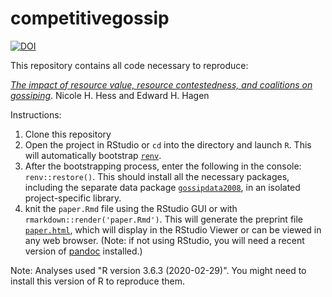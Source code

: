 # competitivegossip

[![DOI](https://zenodo.org/badge/)](https://zenodo.org/badge/latestdoi/)

This repository contains all code necessary to reproduce:

[*The impact of resource value, resource contestedness, and coalitions on gossiping*](https://grasshoppermouse.github.io/competitivegossip/). Nicole H. Hess and Edward H. Hagen

Instructions:

1. Clone this repository
2. Open the project in RStudio or `cd` into the directory and launch `R`. This will automatically bootstrap [`renv`](https://rstudio.github.io/renv/index.html).
3. After the bootstrapping process, enter the following in the console: `renv::restore()`. This should install all the necessary packages, including the separate data package [`gossipdata2008`](https://github.com/grasshoppermouse/gossipdata2008), in an isolated project-specific library.
4. knit the `paper.Rmd` file using the RStudio GUI or with `rmarkdown::render('paper.Rmd')`. This will generate the preprint file [`paper.html`](https://grasshoppermouse.github.io/competitivegossip/), which will display in the RStudio Viewer or can be viewed in any web browser. (Note: if not using RStudio, you will need a recent version of [pandoc](https://pandoc.org) installed.)

Note: Analyses used "R version 3.6.3 (2020-02-29)". You might need to install this version of R to reproduce them.
